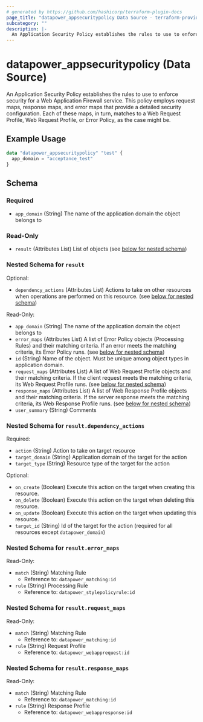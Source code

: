 ```yaml
---
# generated by https://github.com/hashicorp/terraform-plugin-docs
page_title: "datapower_appsecuritypolicy Data Source - terraform-provider-datapower"
subcategory: ""
description: |-
  An Application Security Policy establishes the rules to use to enforce security for a Web Application Firewall service. This policy employs request maps, response maps, and error maps that provide a detailed security configuration. Each of these maps, in turn, matches to a Web Request Profile, Web Request Profile, or Error Policy, as the case might be.
---
```


# datapower_appsecuritypolicy (Data Source)

An Application Security Policy establishes the rules to use to enforce security for a Web Application Firewall service. This policy employs request maps, response maps, and error maps that provide a detailed security configuration. Each of these maps, in turn, matches to a Web Request Profile, Web Request Profile, or Error Policy, as the case might be.

## Example Usage

```terraform
data "datapower_appsecuritypolicy" "test" {
  app_domain = "acceptance_test"
}
```

<!-- schema generated by tfplugindocs -->
## Schema

### Required

- `app_domain` (String) The name of the application domain the object belongs to

### Read-Only

- `result` (Attributes List) List of objects (see [below for nested schema](#nestedatt--result))

<a id="nestedatt--result"></a>
### Nested Schema for `result`

Optional:

- `dependency_actions` (Attributes List) Actions to take on other resources when operations are performed on this resource. (see [below for nested schema](#nestedatt--result--dependency_actions))

Read-Only:

- `app_domain` (String) The name of the application domain the object belongs to
- `error_maps` (Attributes List) A list of Error Policy objects (Processing Rules) and their matching criteria. If an error meets the matching criteria, its Error Policy runs. (see [below for nested schema](#nestedatt--result--error_maps))
- `id` (String) Name of the object. Must be unique among object types in application domain.
- `request_maps` (Attributes List) A list of Web Request Profile objects and their matching criteria. If the client request meets the matching criteria, its Web Request Profile runs. (see [below for nested schema](#nestedatt--result--request_maps))
- `response_maps` (Attributes List) A list of Web Response Profile objects and their matching criteria. If the server response meets the matching criteria, its Web Response Profile runs. (see [below for nested schema](#nestedatt--result--response_maps))
- `user_summary` (String) Comments

<a id="nestedatt--result--dependency_actions"></a>
### Nested Schema for `result.dependency_actions`

Required:

- `action` (String) Action to take on target resource
- `target_domain` (String) Application domain of the target for the action
- `target_type` (String) Resource type of the target for the action

Optional:

- `on_create` (Boolean) Execute this action on the target when creating this resource.
- `on_delete` (Boolean) Execute this action on the target when deleting this resource.
- `on_update` (Boolean) Execute this action on the target when updating this resource.
- `target_id` (String) Id of the target for the action (required for all resources except `datapower_domain`)


<a id="nestedatt--result--error_maps"></a>
### Nested Schema for `result.error_maps`

Read-Only:

- `match` (String) Matching Rule
  - Reference to: `datapower_matching:id`
- `rule` (String) Processing Rule
  - Reference to: `datapower_stylepolicyrule:id`


<a id="nestedatt--result--request_maps"></a>
### Nested Schema for `result.request_maps`

Read-Only:

- `match` (String) Matching Rule
  - Reference to: `datapower_matching:id`
- `rule` (String) Request Profile
  - Reference to: `datapower_webapprequest:id`


<a id="nestedatt--result--response_maps"></a>
### Nested Schema for `result.response_maps`

Read-Only:

- `match` (String) Matching Rule
  - Reference to: `datapower_matching:id`
- `rule` (String) Response Profile
  - Reference to: `datapower_webappresponse:id`
